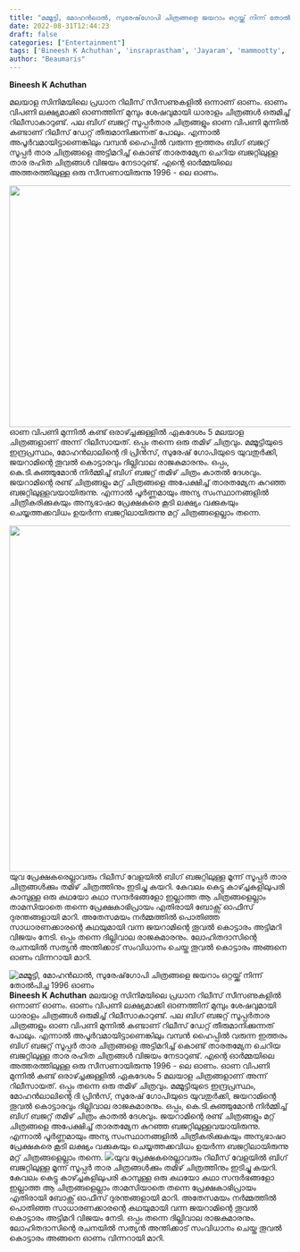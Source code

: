 ```yaml
---
title: "മമ്മൂട്ടി, മോഹൻലാൽ, സുരേഷ്‌ഗോപി ചിത്രങ്ങളെ ജയറാം ഒറ്റയ്ക്ക് നിന്ന് തോൽപിച്ച 1996 ഓണം"
date: 2022-08-31T12:44:23
draft: false
categories: ["Entertainment"]
tags: ['Bineesh K Achuthan', 'insraprastham', 'Jayaram', 'mammootty', 'mohanlal', 'onam 1996', 'SURESHGOPI', 'the prince', 'thoovalkkottaram', 'yuvathirkki']
author: "Beaumaris"
---
```


<span class=""><span class="rse6dlih"><b>Bineesh K Achuthan</b></span></span><span class="cuenuc4f"><span class="rfd0zzc9 s8sjc6am hf30pyar lq84ybu9 ebnioo9u spvqvc9t"> </span><span aria-hidden="true"> </span></span>

മലയാള സിനിമയിലെ പ്രധാന റിലീസ് സീസണുകളിൽ ഒന്നാണ് ഓണം. ഓണം വിപണി ലക്ഷ്യമാക്കി ഓണത്തിന് മുമ്പും ശേഷവുമായി ധാരാളം ചിത്രങ്ങൾ ഒരുമിച്ച് റിലീസാകാറുണ്ട്. പല ബിഗ് ബജറ്റ് സൂപ്പർതാര ചിത്രങ്ങളും ഓണ വിപണി മുന്നിൽ കണ്ടാണ് റിലീസ് ഡേറ്റ് തീരുമാനിക്കുന്നത് പോലും. എന്നാൽ അപൂർവമായിട്ടാണെങ്കിലും വമ്പൻ ഹൈപ്പിൽ വരുന്ന ഇത്തരം ബിഗ് ബജറ്റ് സൂപ്പർ താര ചിത്രങ്ങളെ അട്ടിമറിച്ച് കൊണ്ട് താരതമ്യേന ചെറിയ ബജറ്റിലുള്ള താര രഹിത ചിത്രങ്ങൾ വിജയം നേടാറുണ്ട്. എന്റെ ഓർമ്മയിലെ അത്തരത്തിലുള്ള ഒരു സീസണായിരുന്നു 1996 - ലെ ഓണം.

<img class="wp-image-349191 aligncenter" src="https://cdn.boolokam.com/articles/2022/08/geg3tt-1.jpg" alt="" width="768" height="432" />ഓണ വിപണി മുന്നിൽ കണ്ട് ഒരാഴ്ച്ചക്കുള്ളിൽ ഏകദേശം 5 മലയാള ചിത്രങ്ങളാണ് അന്ന് റിലീസായത്. ഒപ്പം തന്നെ ഒരു തമിഴ് ചിത്രവും. മമ്മൂട്ടിയുടെ ഇന്ദ്രപ്രസ്ഥം, മോഹൻലാലിന്റെ ദി പ്രിൻസ്, സുരേഷ് ഗോപിയുടെ യുവതുർക്കി, ജയറാമിന്റെ തൂവൽ കൊട്ടാരവും ദില്ലിവാല രാജകുമാരനും. ഒപ്പം, കെ.ടി.കുഞ്ഞുമോൻ നിർമ്മിച്ച് ബിഗ് ബജറ്റ് തമിഴ് ചിത്രം കാതൽ ദേശവും. ജയറാമിന്റെ രണ്ട് ചിത്രങ്ങളും മറ്റ് ചിത്രങ്ങളെ അപേക്ഷിച്ച് താരതമ്യേന കുറഞ്ഞ ബജറ്റിലുള്ളവയായിരുന്നു. എന്നാൽ പൂർണ്ണമായും അന്യ സംസ്ഥാനങ്ങളിൽ ചിത്രീകരിക്കുകയും അന്യഭാഷാ പ്രേക്ഷകരെ കൂടി ലക്ഷ്യം വക്കുകയും ചെയ്യത്തക്കവിധം ഉയർന്ന ബജറ്റിലായിരുന്നു മറ്റ് ചിത്രങ്ങളെല്ലാം തന്നെ.

<img class=" wp-image-349195 aligncenter" src="https://cdn.boolokam.com/articles/2022/08/fwgggg-5.jpg" alt="" width="596" height="619" />യുവ പ്രേക്ഷകരെല്ലാവരും റിലീസ് വേളയിൽ ബിഗ് ബജറ്റിലുള്ള മൂന്ന് സൂപ്പർ താര ചിത്രങ്ങൾക്കും തമിഴ് ചിത്രത്തിനും ഇടിച്ചു കയറി. കേവലം കെട്ടു കാഴ്ച്ചകളിലുപരി കാമ്പുള്ള ഒരു കഥയോ കഥാ സന്ദർഭങ്ങളോ ഇല്ലാത്ത ആ ചിത്രങ്ങളെല്ലാം താമസിയാതെ തന്നെ പ്രേക്ഷകാഭിപ്രായം എതിരായി ബോക്സ് ഓഫീസ് ദുരന്തങ്ങളായി മാറി. അതേസമയം നർമ്മത്തിൽ പൊതിഞ്ഞ സാധാരണക്കാരന്റെ കഥയുമായി വന്ന ജയറാമിന്റെ തൂവൽ കൊട്ടാരം അട്ടിമറി വിജയം നേടി. ഒപ്പം തന്നെ ദില്ലിവാല രാജകുമാരനും. ലോഹിതദാസിന്റെ രചനയിൽ സത്യൻ അന്തിക്കാട് സംവിധാനം ചെയ്ത തൂവൽ കൊട്ടാരം അങ്ങനെ ഓണം വിന്നറായി മാറി.


![മമ്മൂട്ടി, മോഹൻലാൽ, സുരേഷ്‌ഗോപി ചിത്രങ്ങളെ ജയറാം ഒറ്റയ്ക്ക് നിന്ന് തോൽപിച്ച 1996 ഓണം](https://cdn.boolokam.com/articles/2022/08/geg3tt-1.jpg)**Bineesh K Achuthan** മലയാള സിനിമയിലെ പ്രധാന റിലീസ് സീസണുകളിൽ ഒന്നാണ് ഓണം. ഓണം വിപണി ലക്ഷ്യമാക്കി ഓണത്തിന് മുമ്പും ശേഷവുമായി ധാരാളം ചിത്രങ്ങൾ ഒരുമിച്ച് റിലീസാകാറുണ്ട്. പല ബിഗ് ബജറ്റ് സൂപ്പർതാര ചിത്രങ്ങളും ഓണ വിപണി മുന്നിൽ കണ്ടാണ് റിലീസ് ഡേറ്റ് തീരുമാനിക്കുന്നത് പോലും. എന്നാൽ അപൂർവമായിട്ടാണെങ്കിലും വമ്പൻ ഹൈപ്പിൽ വരുന്ന ഇത്തരം ബിഗ് ബജറ്റ് സൂപ്പർ താര ചിത്രങ്ങളെ അട്ടിമറിച്ച് കൊണ്ട് താരതമ്യേന ചെറിയ ബജറ്റിലുള്ള താര രഹിത ചിത്രങ്ങൾ വിജയം നേടാറുണ്ട്. എന്റെ ഓർമ്മയിലെ അത്തരത്തിലുള്ള ഒരു സീസണായിരുന്നു 1996 - ലെ ഓണം. ഓണ വിപണി മുന്നിൽ കണ്ട് ഒരാഴ്ച്ചക്കുള്ളിൽ ഏകദേശം 5 മലയാള ചിത്രങ്ങളാണ് അന്ന് റിലീസായത്. ഒപ്പം തന്നെ ഒരു തമിഴ് ചിത്രവും. മമ്മൂട്ടിയുടെ ഇന്ദ്രപ്രസ്ഥം, മോഹൻലാലിന്റെ ദി പ്രിൻസ്, സുരേഷ് ഗോപിയുടെ യുവതുർക്കി, ജയറാമിന്റെ തൂവൽ കൊട്ടാരവും ദില്ലിവാല രാജകുമാരനും. ഒപ്പം, കെ.ടി.കുഞ്ഞുമോൻ നിർമ്മിച്ച് ബിഗ് ബജറ്റ് തമിഴ് ചിത്രം കാതൽ ദേശവും. ജയറാമിന്റെ രണ്ട് ചിത്രങ്ങളും മറ്റ് ചിത്രങ്ങളെ അപേക്ഷിച്ച് താരതമ്യേന കുറഞ്ഞ ബജറ്റിലുള്ളവയായിരുന്നു. എന്നാൽ പൂർണ്ണമായും അന്യ സംസ്ഥാനങ്ങളിൽ ചിത്രീകരിക്കുകയും അന്യഭാഷാ പ്രേക്ഷകരെ കൂടി ലക്ഷ്യം വക്കുകയും ചെയ്യത്തക്കവിധം ഉയർന്ന ബജറ്റിലായിരുന്നു മറ്റ് ചിത്രങ്ങളെല്ലാം തന്നെ. ![](https://cdn.boolokam.com/articles/2022/08/fwgggg-5.jpg)യുവ പ്രേക്ഷകരെല്ലാവരും റിലീസ് വേളയിൽ ബിഗ് ബജറ്റിലുള്ള മൂന്ന് സൂപ്പർ താര ചിത്രങ്ങൾക്കും തമിഴ് ചിത്രത്തിനും ഇടിച്ചു കയറി. കേവലം കെട്ടു കാഴ്ച്ചകളിലുപരി കാമ്പുള്ള ഒരു കഥയോ കഥാ സന്ദർഭങ്ങളോ ഇല്ലാത്ത ആ ചിത്രങ്ങളെല്ലാം താമസിയാതെ തന്നെ പ്രേക്ഷകാഭിപ്രായം എതിരായി ബോക്സ് ഓഫീസ് ദുരന്തങ്ങളായി മാറി. അതേസമയം നർമ്മത്തിൽ പൊതിഞ്ഞ സാധാരണക്കാരന്റെ കഥയുമായി വന്ന ജയറാമിന്റെ തൂവൽ കൊട്ടാരം അട്ടിമറി വിജയം നേടി. ഒപ്പം തന്നെ ദില്ലിവാല രാജകുമാരനും. ലോഹിതദാസിന്റെ രചനയിൽ സത്യൻ അന്തിക്കാട് സംവിധാനം ചെയ്ത തൂവൽ കൊട്ടാരം അങ്ങനെ ഓണം വിന്നറായി മാറി.
